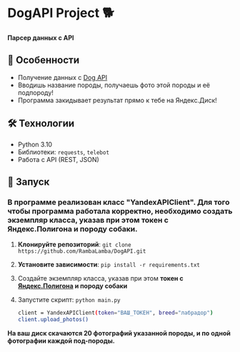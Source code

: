 # DogAPI Project 🐕

**Парсер данных с API**

## 🌟 Особенности
- Получение данных с [Dog API](https://dog.ceo/dog-api/)
- Вводишь название породы, получаешь фото этой породы и её подпороду!
- Программа закидывает результат прямо к тебе на Яндекс.Диск!

## 🛠 Технологии
- Python 3.10
- Библиотеки: `requests`, `telebot`
- Работа с API (REST, JSON)

## 🚀 Запуск

### В программе реализован класс "YandexAPIClient". Для того чтобы программа работала корректно, необходимо создать экземпляр класса, указав при этом __токен с Яндекс.Полигона и породу собаки__.
1) **Клонируйте репозиторий**:
   ``git clone https://github.com/RambaLamba/DogAPI.git``
2) **Установите зависимости**:
   ``pip install -r requirements.txt``

3) Создайте экземпляр класса, указав при этом __токен с [Яндекс.Полигона](https://yandex.ru/dev/disk/poligon/) и породу собаки__
4) Запустите скрипт: ``python main.py``
   
   ```bash
   client = YandexAPIClient(token="ВАШ_ТОКЕН", breed="лабрадор")
   client.upload_photos()

**На ваш диск скачаются 20 фотографий указанной породы, и по одной фотографии каждой под-породы.**


